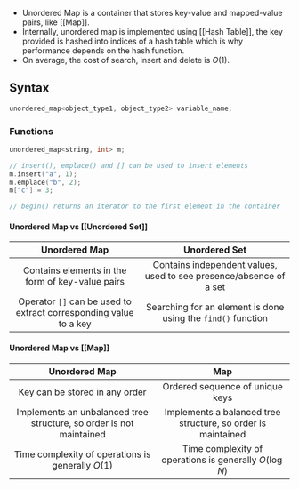 - Unordered Map is a container that stores key-value and mapped-value pairs, like [[Map]].
- Internally, unordered map is implemented using [[Hash Table]], the key provided is hashed into indices of a hash table which is why performance depends on the hash function.
- On average, the cost of search, insert and delete is $O(1)$.
## Syntax
```cpp
unordered_map<object_type1, object_type2> variable_name;
```

### Functions
```cpp
unordered_map<string, int> m;

// insert(), emplace() and [] can be used to insert elements
m.insert("a", 1);
m.emplace("b", 2);
m["c"] = 3;

// begin() returns an iterator to the first element in the container
```

#### Unordered Map vs [[Unordered Set]]
|                           Unordered Map                           |                           Unordered Set                            |
| :---------------------------------------------------------------: | :----------------------------------------------------------------: |
|         Contains elements in the form of key-value pairs          | Contains independent values, used to see presence/absence of a set |
| Operator `[]` can be used to extract corresponding value to a key |    Searching for an element is done using the `find()` function    |

#### Unordered Map vs [[Map]]
|                            Unordered Map                            |                             Map                              |
| :-----------------------------------------------------------------: | :----------------------------------------------------------: |
|                   Key can be stored in any order                    |               Ordered sequence of unique keys                |
| Implements an unbalanced tree structure, so order is not maintained | Implements a balanced tree structure, so order is maintained |
|          Time complexity of operations is generally $O(1)$          |    Time complexity of operations is generally $O(\log N)$    |
